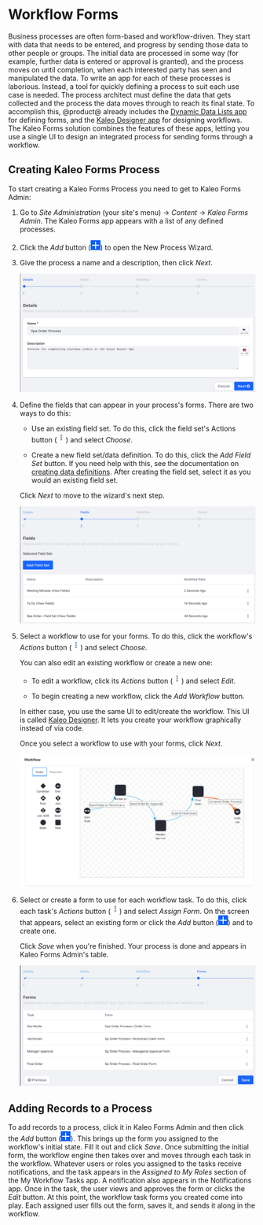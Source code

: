 # Workflow Forms [](id=workflow-forms)

Business processes are often form-based and workflow-driven. They start with 
data that needs to be entered, and progress by sending those data to other 
people or groups. The initial data are processed in some way (for example, 
further data is entered or approval is granted), and the process moves on until
completion, when each interested party has seen and manipulated the data. To 
write an app for each of these processes is laborious. Instead, a tool for 
quickly defining a process to suit each use case is needed. The process 
architect must define the data that gets collected and the process the data 
moves through to reach its final state. To accomplish this, @product@ already 
includes the 
[Dynamic Data Lists app](/discover/portal/-/knowledge_base/7-1/creating-data-definitions)
for defining forms, and the 
[Kaleo Designer app](/discover/portal/-/knowledge_base/7-1/kaleo-designer) 
for designing workflows. The Kaleo Forms solution combines the features of these
apps, letting you use a single UI to design an integrated process for sending 
forms through a workflow. 

## Creating Kaleo Forms Process [](id=creating-kaleo-forms-process)

To start creating a Kaleo Forms Process you need to get to Kaleo Forms Admin: 

1.  Go to *Site Administration* (your site's menu) &rarr; *Content* &rarr; 
    *Kaleo Forms Admin*. The Kaleo Forms app appears with a list of any defined 
    processes. 

2.  Click the *Add* button 
    (![Add](../../images-dxp/icon-add.png)) 
    to open the New Process Wizard. 

3.  Give the process a name and a description, then click *Next*. 

    ![Figure 1: Add a Kaleo Forms Process to link a form with a workflow definition.](../../images-dxp/kaleo-forms-add.png)

4.  Define the fields that can appear in your process's forms. There are two 
    ways to do this: 

    -   Use an existing field set. To do this, click the field set's Actions 
        button 
        (![Actions](../../images-dxp/icon-actions.png)) 
        and select *Choose*.

    -   Create a new field set/data definition. To do this, click the 
        *Add Field Set* button. If you need help with this, see the 
        documentation on
        [creating data definitions](/discover/portal/-/knowledge_base/7-1/creating-data-definitions). 
        After creating the field set, select it as you would an existing field 
        set. 

    Click *Next* to move to the wizard's next step. 

    ![Figure 2: Define and choose your form's fields.](../../images-dxp/kaleo-forms-fields.png)

5.  Select a workflow to use for your forms. To do this, click the workflow's 
    *Actions* button 
    (![Actions](../../images-dxp/icon-actions.png)) 
    and select *Choose*. 

    You can also edit an existing workflow or create a new one: 

    -   To edit a workflow, click its *Actions* button 
        (![Actions](../../images-dxp/icon-actions.png)) 
        and select *Edit*. 

    -   To begin creating a new workflow, click the *Add Workflow* button. 

    In either case, you use the same UI to edit/create the workflow. This UI is 
    called 
    [Kaleo Designer](/discover/portal/-/knowledge_base/7-1/kaleo-designer). It 
    lets you create your workflow graphically instead of via code. 

    Once you select a workflow to use with your forms, click *Next*. 

    ![Figure 3: This example workflow has three tasks that happen sequentially.](../../images-dxp/kaleo-forms-spa-order-definition.png)

6.  Select or create a form to use for each workflow task. To do this, click 
    each task's *Actions* button 
    (![Actions](../../images-dxp/icon-actions.png)) 
    and select *Assign Form*. On the screen that appears, select an existing 
    form or click the *Add* button 
    (![Add](../../images-dxp/icon-add.png)) 
    and to create one. 

    Click *Save* when you're finished. Your process is done and appears in Kaleo 
    Forms Admin's table. 

    ![Figure 4: Assign a form to each task in the workflow, and for the initial state.](../../images-dxp/kaleo-forms-task-forms.png)

## Adding Records to a Process

To add records to a process, click it in Kaleo Forms Admin and then click the 
*Add* button 
(![Add](../../images-dxp/icon-add.png)). 
This brings up the form you assigned to the workflow's initial state. Fill it 
out and click *Save*. Once submitting the initial form, the workflow engine then 
takes over and moves through each task in the workflow. Whatever users or roles 
you assigned to the tasks receive notifications, and the task appears in the 
*Assigned to My Roles* section of the My Workflow Tasks app. A notification also 
appears in the Notifications app. Once in the task, the user views and approves 
the form or clicks the *Edit* button. At this point, the workflow task forms you 
created come into play. Each assigned user fills out the form, saves it, and 
sends it along in the workflow. 
